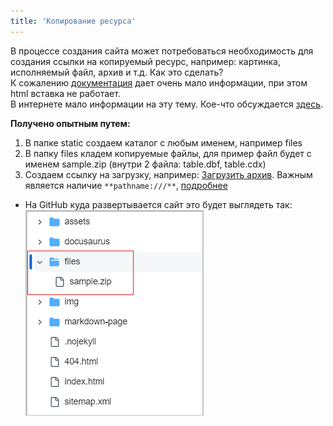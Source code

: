 ```yaml
---
title: 'Копирование ресурса'
---
```


В процессе создания сайта может потребоваться необходимость для создания ссылки на копируемый ресурс, 
например: картинка, исполняемый файл, архив и т.д. Как это сделать?  
К сожалению [документация](https://docusaurus.io/docs/markdown-features/assets#files) 
дает очень мало информации, при этом html вставка не работает.  
В интернете мало информации на эту тему. Кое-что обсуждается [здесь](https://github.com/facebook/docusaurus/discussions/10071).

**Получено опытным путем:**
1. В папке static создаем каталог с любым именем, например files
2. В папку files кладем копируемые файлы, для пример файл будет с именем sample.zip (внутри 2 файла: table.dbf, table.cdx)
3. Создаем ссылку на загрузку, например: [Загрузить архив](pathname:///files/sample.zip). 
Важным является наличие `**pathname:///**`, [подробнее](https://docusaurus.io/docs/advanced/routing#escaping-from-spa-redirects) 


- На GitHub куда развертывается сайт это будет выглядеть так:  
![](img/copy-file1.png)

